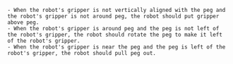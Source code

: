 
    - When the robot's gripper is not vertically aligned with the peg and the robot's gripper is not around peg, the robot should put gripper above peg.
    - When the robot's gripper is around peg and the peg is not left of the robot's gripper, the robot should rotate the peg to make it left of the robot's gripper.
    - When the robot's gripper is near the peg and the peg is left of the robot's gripper, the robot should pull peg out.